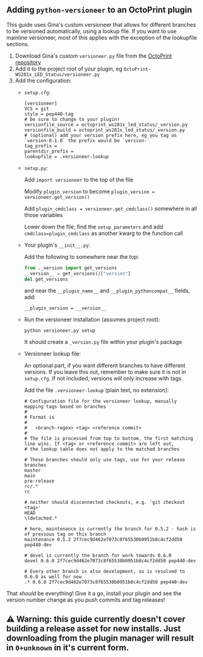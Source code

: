 ## Adding `python-versioneer` to an OctoPrint plugin

This guide uses Gina's custom versioneer that allows for different branches to be versioned automatically, using a lookup file.
If you want to use mainline versioneer, most of this applies with the exception of the lookupfile sections.

1. Download Gina's custom `versioneer.py` file from the [OctoPrint repository](https://github.com/OctoPrint/OctoPrint/blob/master/versioneer.py)
2. Add it to the project root of your plugin, eg `OctoPrint-WS281x_LED_Status/versioneer.py`
3. Add the configuration:
   * `setup.cfg`:
   
     ```
     [versioneer]
     VCS = git
     style = pep440-tag
     # be sure to change to your plugin!
     versionfile_source = octoprint_ws281x_led_status/_version.py
     versionfile_build = octoprint_ws281x_led_status/_version.py
     # (optional) add your version prefix here, eg you tag as `version-0.1.0` the prefix would be `version-`
     tag_prefix =
     parentdir_prefix =
     lookupfile = .versioneer-lookup
     ```
   
   * `setup.py`:
   
     Add `import versioneer` to the top of the file
     
     Modify `plugin_version` to become `plugin_version = versioneer.get_version()`
     
     Add `plugin_cmdclass = versioneer.get_cmdclass()` somewhere in all those variables
     
     Lower down the file, find the `setup_parameters` and add `cmdclass=plugin_cmdclass` as another kwarg to the function call
    
   * Your plugin's `__init__.py`:
   
     Add the following to somewhere near the top:
     
     ```python
     from ._version import get_versions
     __version__ = get_versions()["version"]
     del get_versions
     ```
     
     and near the `__plugin_name__` and `__plugin_pythoncompat__` fields, add:
     
     `__plugin_version = __version__`
     
   * Run the versioneer installation (assumes project root):
   
     `python versioneer.py setup`
     
     It should create a `_version.py` file within your plugin's package
     
   * Versioneer lookup file:
   
     An optional part, if you want different branches to have different versions. If you leave this out, remember to make sure it is not in `setup.cfg`. If not included, versions will only increase with tags.
     
     Add the file `.versioneer-lookup` (plain text, no extension):
     ```
     # Configuration file for the versioneer lookup, manually mapping tags based on branches
     #
     # Format is
     #
     #   <branch-regex> <tag> <reference commit>
     #
     # The file is processed from top to bottom, the first matching line wins. If <tag> or <reference commit> are left out,
     # the lookup table does not apply to the matched branches

     # These branches should only use tags, use for your release branches
     master
     main
     pre-release
     rc/.*
     rc
     
     # neither should disconnected checkouts, e.g. 'git checkout <tag>'
     HEAD
     \(detached.*
     
     # here, maintenance is currently the branch for 0.5.2 - hash is of previous tag on this branch
     maintenance 0.5.2 2f7cec9d462e7073c8f65530b0951b8c4cf2dd50 pep440-dev
  
     # devel is currently the branch for work towards 0.6.0
     devel 0.6.0 2f7cec9d462e7073c8f65530b0951b8c4cf2dd50 pep440-dev

     # Every other branch is also development, so is resolved to 0.6.0 as well for now
     .* 0.6.0 2f7cec9d462e7073c8f65530b0951b8c4cf2dd50 pep440-dev
     ```
     
That *should* be everything! Give it a go, install your plugin and see the version number change as you push commits and tag releases!

## ⚠️ Warning: this guide currently doesn't cover building a release asset for new installs. Just downloading from the plugin manager will result in `0+unknown` in it's current form.
